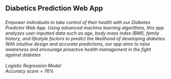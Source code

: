<h2 align="left">Diabetics Prediction Web App</h2>

###

<h6 align="left">Empower individuals to take control of their health with our Diabetes Predictor Web App. Using advanced machine learning algorithms, this app analyzes user-inputted data such as age, body mass index (BMI), family history, and lifestyle factors to predict the likelihood of developing diabetes. With intuitive design and accurate predictions, our app aims to raise awareness and encourage proactive health management in the fight against diabetes<br><br>Logistic Regression Model <br>Accuracy score = 76%</h6>

###
